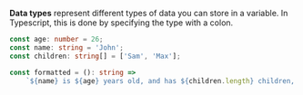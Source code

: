 **Data types** represent different types of data you can store in a variable. In Typescript, this is done by specifying the type with a colon.

```typescript
const age: number = 26;
const name: string = 'John';
const children: string[] = ['Sam', 'Max'];

const formatted = (): string =>
	`${name} is ${age} years old, and has ${children.length} children, ` + children.join(', ');
```
